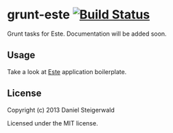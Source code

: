 # grunt-este [![Build Status](https://secure.travis-ci.org/Steida/grunt-este.png?branch=master)](http://travis-ci.org/Steida/grunt-este)

Grunt tasks for Este. Documentation will be added soon.

## Usage

Take a look at [Este](https://github.com/Steida/este/) application boilerplate.

## License
Copyright (c) 2013 Daniel Steigerwald

Licensed under the MIT license.